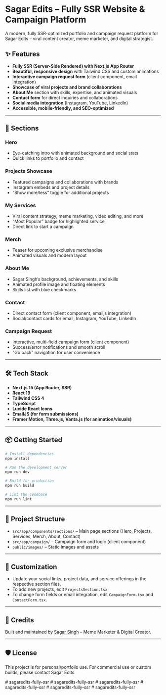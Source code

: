 ﻿# Sagar Edits – Fully SSR Website & Campaign Platform

A modern, fully SSR-optimized portfolio and campaign request platform for Sagar Edits – viral content creator, meme marketer, and digital strategist.

## ✨ Features

- **Fully SSR (Server-Side Rendered) with Next.js App Router**
- **Beautiful, responsive design** with Tailwind CSS and custom animations
- **Interactive campaign request form** (client component, email integration)
- **Showcase of viral projects and brand collaborations**
- **About Me** section with skills, expertise, and animated visuals
- **Contact form** for direct inquiries and collaborations
- **Social media integration** (Instagram, YouTube, LinkedIn)
- **Accessible, mobile-friendly, and SEO-optimized**

---

## 🚀 Sections

### Hero
- Eye-catching intro with animated background and social stats
- Quick links to portfolio and contact

### Projects Showcase
- Featured campaigns and collaborations with brands
- Instagram embeds and project details
- “Show more/less” toggle for additional projects

### My Services
- Viral content strategy, meme marketing, video editing, and more
- “Most Popular” badge for highlighted service
- Direct link to start a campaign

### Merch
- Teaser for upcoming exclusive merchandise
- Animated visuals and modern layout

### About Me
- Sagar Singh’s background, achievements, and skills
- Animated profile image and floating elements
- Skills list with blue checkmarks

### Contact
- Direct contact form (client component, emailjs integration)
- Social/contact cards for email, Instagram, YouTube, LinkedIn

### Campaign Request
- Interactive, multi-field campaign form (client component)
- Success/error notifications and smooth scroll
- “Go back” navigation for user convenience

---

## 🛠️ Tech Stack

- **Next.js 15 (App Router, SSR)**
- **React 19**
- **Tailwind CSS 4**
- **TypeScript**
- **Lucide React Icons**
- **EmailJS (for form submissions)**
- **Framer Motion, Three.js, Vanta.js (for animation/visuals)**

---

## 📦 Getting Started

```bash
# Install dependencies
npm install

# Run the development server
npm run dev

# Build for production
npm run build

# Lint the codebase
npm run lint
```

---

## 📁 Project Structure

- `src/app/components/sections/` – Main page sections (Hero, Projects, Services, Merch, About, Contact)
- `src/app/campaign/` – Campaign form and logic (client component)
- `public/images/` – Static images and assets

---

## 📝 Customization

- Update your social links, project data, and service offerings in the respective section files.
- To add new projects, edit `ProjectsSection.tsx`.
- To change form fields or email integration, edit `CampaignForm.tsx` and `ContactForm.tsx`.

---

## 📣 Credits

Built and maintained by [Sagar Singh](https://instagram.com/sagar.edits) – Meme Marketer & Digital Creator.

---

## 🛡️ License

This project is for personal/portfolio use. For commercial use or custom builds, please contact Sagar Edits.

#   s a g a r e d i t s - f u l l y - s s r  
 #   s a g a r e d i t s - f u l l y - s s r  
 #   s a g a r e d i t s - f u l l y - s s r  
 #   s a g a r e d i t s - f u l l y - s s r  
 #   s a g a r e d i t s - f u l l y - s s r  
 #   s a g a r e d i t s - f u l l y - s s r  
 